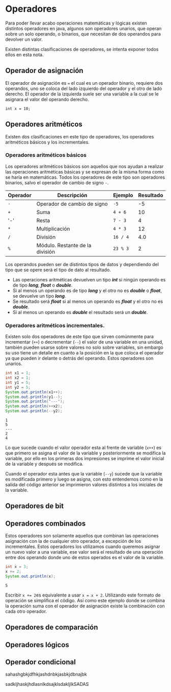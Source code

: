 # Operadores

Para poder llevar acabo operaciones matemáticas y lógicas existen distintos operadores en java, algunos son operadores unarios, que operan sobre un solo operando, o binarios, que necesitan de dos operandos para devolver un valor. 

Existen distintas clasificaciones de operadores, se intenta exponer todos ellos en esta nota.

## Operador de asignación

El operador de asignación es `=` el cual es un operador binario, requiere dos operandos, uno se coloca del lado izquierdo del operador y el otro de lado derecho. El operador de la izquierda suele ser una variable a la cual se le asignara el valor del operando derecho.

```java:Asignación
int x = 10;
```

## Operadores aritméticos

Existen dos clasificaciones en este tipo de operadores, los operadores aritméticos básicos y los incrementales.

### Operadores aritméticos básicos

Los operadores aritméticos básicos son aquellos que nos ayudan a realizar las operaciones aritméticas básicas y se expresan de la misma forma como se haría en matemáticas. Todos los operadores de este tipo son operadores binarios, salvo el operador de cambio de signo `-`.

| Operador | Descripción                     | Ejemplo  | Resultado |
| -------- | ------------------------------- | -------- | --------- |
| `-`      | Operador de cambio de signo     | `-5`     | -5        |
| `+`      | Suma                            | `4 + 6`  | 10        |
| '-'      | Resta                           | `7 - 3`  | 4         |
| `*`      | Multiplicación                  | `4 * 3`  | 12        |
| `/`      | División                        | `16 / 4` | 4.0       |
| `%`      | Módulo. Restante de la división | `23 % 3` | 2         | 

Los operandos pueden ser de distintos tipos de datos y dependiendo del tipo que se opere será el tipo de dato al resultado.
* Las operaciones aritméticas devuelven un tipo ***int*** si ningún operando es de tipo ***long***, ***float*** o ***double***.
* Si al menos un operando es de tipo ***long*** y el otro no es ***double*** o ***float***, se devuelve un tipo ***long***.
* Se resultado será ***float*** si al menos un operando es ***float*** y el otro no es ***double***.
* Si al menos un operando es ***double*** el resultado será un ***double***.

### Operadores aritméticos incrementales.

Existen solo dos operadores de este tipo que sirven comúnmente para incrementar (`++`) o decrementar (`--`) el valor de una variable en una unidad, también pueden usarse sobre valores no solo sobre variables, sin embargo su uso tiene un detalle en cuanto a la posición en la que coloca el operador ya que pueden ir delante o detrás del operando. Estos operadores son unarios.

```java
int x1 = 1;
int x2 = 1;
int y1 = 5;
int y2 = 5;
System.out.println(x1++);
System.out.println(y1--);
System.out.println("---");
System.out.println(++x2);
System.out.println(--y2);
```
```:Output
1
5
---
2
4
```

Lo que sucede cuando el valor operador esta al frente de variable (`x++`) es que primero se asigna el valor de la variable y posteriormente se modifica la variable, por ello en los primeras dos impresiones se imprime el valor inicial de la variable y después se modifica.

Cuando el operador esta antes que la variable (`--y`) sucede que la variable es modificada primero y luego se asigna, con esto entendemos como en la salida del código anterior se imprimieron valores distintos a los iniciales de la variable.

## Operadores de bit

## Operadores combinados

Estos operadores son solamente aquellos que combinan las operaciones asignación con la de cualquier otro operador, a excepción de los incrementales. Estos operadores los utilizamos cuando queremos asignar un nuevo valor a una variable, ese valor será el resultado de una operación entre dos operando donde uno de estos operados es el valor de la variable.

```java
int x = 3;
x += 2;
System.out.println(x);
```
```:Output
5
```

Escribir `x += 2`es equivalente a usar `x = x + 2`. Utilizando este formato de operación se simplifica el código. Así como este ejemplo donde se combina la operación suma con el operador de asignación existe la combinación con cada otro operador.

## Operadores de comparación

## Operadores lógicos

## Operador condicional
sahashgbkjdfhkjashdnbkjasbkjdbnajbk


sadkljhaskjhdlasnlkdsajklsdakljlkSADAS